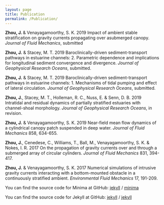 ```yaml
---
layout: page
title: Publication
permalink: /Publication/
---
```


<b>Zhou,  J. </b> &amp; Venayagamoorthy, S. K. 2019 Impact of ambient stable stratification on gravity currents propagating over asubmerged canopy. <i>Journal of Fluid Mechanics</i>, submitted

<b>Zhou, J.</b> &amp; Stacey, M. T. 2019 Baroclinically-driven sediment-transport pathways in estuarine channels:  2.   Parametric dependence and implications for longitudinal sediment convergence and divergence. <i>Journal of Geophysical Research Oceans</i>, submitted.

<b>Zhou, J.</b> &amp; Stacey, M. T. 2019 Baroclinically-driven sediment-transport pathways in estuarine channels:  1.  Mechanisms of tidal pumping and effect of lateral circulation. <i>Journal of Geophysical Research Oceans</i>, submitted.

<b>Zhou, J.</b>, Stacey, M. T., Holleman, R. C., Nuss, E. &amp; Senn, D. B. 2019   Intratidal  and  residual  dynamics  of  partially stratified estuaries with channel-shoal morphology. <i>Journal of Geophysical Research Oceans</i>, in revision.

<b>Zhou, J.</b> &amp; Venayagamoorthy, S. K. 2019 Near-field mean flow dynamics of a cylindrical canopy patch suspended in deep water. <i>Journal of Fluid Mechanics</i> 858, 634-655.

<b>Zhou, J.</b>, Cenedese, C., Williams, T., Ball, M., Venayagamoorthy, S. K. &amp; Nokes, I. R. 2017 On the propagation of gravity currents over and through a submerged array of circular cylinders. <i>Journal of Fluid Mechanics</i> 831, 394-417.

<b>Zhou, J.</b> &amp; Venayagamoorthy, S. K. 2017 Numerical simulations of intrusive gravity currents interacting with a bottom-mounted obstacle in a continuously stratified ambient. <i>Environmental Fluid Mechanics</i> 17, 191-209.

You can find the source code for Minima at GitHub:
[jekyll][jekyll-organization] /
[minima](https://github.com/jekyll/minima)

You can find the source code for Jekyll at GitHub:
[jekyll][jekyll-organization] /
[jekyll](https://github.com/jekyll/jekyll)


[jekyll-organization]: https://github.com/jekyll

